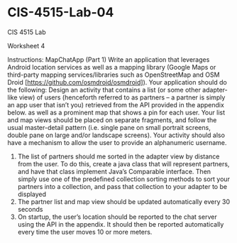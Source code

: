 # CIS-4515-Lab-04

CIS 4515 Lab

Worksheet 4

Instructions: MapChatApp (Part 1)
Write an application that leverages Android location services as well as a mapping library (Google
Maps or third-party mapping services/libraries such as OpenStreetMap and OSM Droid
[https://github.com/osmdroid/osmdroid]). Your application should do the following:
Design an activity that contains a list (or some other adapter-like view) of users (henceforth referred to
as partners – a partner is simply an app user that isn’t you) retrieved from the API provided in the
appendix below. as well as a prominent map that shows a pin for each user. Your list and map views
should be placed on separate fragments, and follow the usual master-detail pattern (i.e. single pane on
small portrait screens, double pane on large and/or landscape screens). Your activity should also have a
mechanism to allow the user to provide an alphanumeric username.
1. The list of partners should me sorted in the adapter view by distance from the user. To do this,
create a java class that will represent partners, and have that class implement Java’s
Comparable interface. Then simply use one of the predefined collection sorting methods to
sort your partners into a collection, and pass that collection to your adapter to be displayed
2. The partner list and map view should be updated automatically every 30 seconds
3. On startup, the user’s location should be reported to the chat server using the API in the
appendix. It should then be reported automatically every time the user moves 10 or more
meters.
